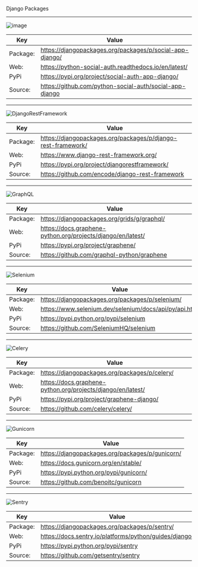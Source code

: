 Django Packages

---

![image](https://user-images.githubusercontent.com/66874940/120903859-7fecf200-c66a-11eb-9a7d-06a68a182596.png)

| Key       | Value                                  |
| ----------| -------------------------------------- |
| Package:  | https://djangopackages.org/packages/p/social-app-django/  |
| Web:      | https://python-social-auth.readthedocs.io/en/latest/ |
| PyPi      | https://pypi.org/project/social-auth-app-django/   |
| Source:   | https://github.com/python-social-auth/social-app-django |

---

![DjangoRestFramework](https://user-images.githubusercontent.com/66874940/120894371-db52bc00-c639-11eb-9305-a3c8eadda52d.png)

| Key       | Value                                  |
| ----------| -------------------------------------- |
| Package:  | https://djangopackages.org/packages/p/django-rest-framework/  |
| Web:      | https://www.django-rest-framework.org/ |
| PyPi      | https://pypi.org/project/djangorestframework/   |
| Source:   | https://github.com/encode/django-rest-framework |

---

![GraphQL](https://user-images.githubusercontent.com/66874940/120891180-f8cb5a00-c628-11eb-8280-d871178b1ceb.png)

| Key       | Value                                  |
| ----------| -------------------------------------- |
| Package:  | https://djangopackages.org/grids/g/graphql/  |
| Web:      | https://docs.graphene-python.org/projects/django/en/latest/ |
| PyPi      | https://pypi.org/project/graphene/  |
| Source:   | https://github.com/graphql-python/graphene |

---

![Selenium](https://www.selenium.dev/images/selenium_logo_large.png)

| Key       | Value                                  |
| ----------| -------------------------------------- |
| Package:  | https://djangopackages.org/packages/p/selenium/ |
| Web:      | https://www.selenium.dev/selenium/docs/api/py/api.html |
| PyPi      | https://pypi.python.org/pypi/selenium  |
| Source:   | https://github.com/SeleniumHQ/selenium |

---

![Celery](http://docs.celeryproject.org/en/latest/_images/celery-banner-small.png)

| Key       | Value                                  |
| ----------| -------------------------------------- |
| Package:  | https://djangopackages.org/packages/p/celery/  |
| Web:      | https://docs.graphene-python.org/projects/django/en/latest/ |
| PyPi      | https://pypi.org/project/graphene-django/  |
| Source:   | https://github.com/celery/celery/ |

---

![Gunicorn](https://docs.gunicorn.org/en/stable/_images/gunicorn.png)

| Key       | Value                                  |
| ----------| -------------------------------------- |
| Package:  | https://djangopackages.org/packages/p/gunicorn/ |
| Web:      | https://docs.gunicorn.org/en/stable/ |
| PyPi      | https://pypi.python.org/pypi/gunicorn/  |
| Source:   | https://github.com/benoitc/gunicorn |

---

![Sentry](https://warehouse-camo.ingress.cmh1.psfhosted.org/4c6a7d6ad02ee98714fdf22e632ccee3645f349b/68747470733a2f2f73656e7472792d6272616e642e73746f726167652e676f6f676c65617069732e636f6d2f73656e7472792d6c6f676f2d626c61636b2e706e67)

| Key       | Value                                  |
| ----------| -------------------------------------- |
| Package:  | https://djangopackages.org/packages/p/sentry/  |
| Web:      | https://docs.sentry.io/platforms/python/guides/django/ |
| PyPi      | https://pypi.python.org/pypi/sentry  |
| Source:   | https://github.com/getsentry/sentry |


